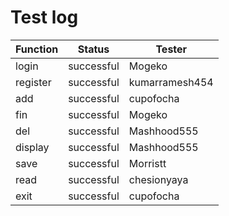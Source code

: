 # Test log

| Function | Status     | Tester         |
| -------- | ---------- | -------------- |
| login    | successful | Mogeko         |
| register | successful | kumarramesh454 |
| add      | successful | cupofocha      |
| fin      | successful | Mogeko         |
| del      | successful | Mashhood555    |
| display  | successful | Mashhood555    |
| save     | successful | Morristt       |
| read     | successful | chesionyaya    |
| exit     | successful | cupofocha      |

